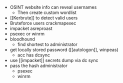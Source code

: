 - OSINT website info can reveal usernames
	- Then create custom wordlist
- [[Kerbrute]] to detect valid users
- Bruteforce users crackmapexec
- impacket asreproast
- psexec or winrm
- bloodhound
	- find shortest to administrator
- get locally stored password ([[autologon]], winpeas)
	- acc has dcsync
- use [[impacket]] secrets dump via dc sync
- pass the hash administrator
	- psexec
	- winrm